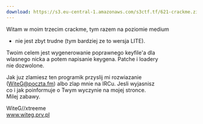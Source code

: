 ```yaml
---
download: https://s3.eu-central-1.amazonaws.com/s3ctf.tf/621-crackme.zip
---
```


Witam w moim trzecim crackme, tym razem na poziomie medium  
- nie jest zbyt trudne (tym bardziej ze to wersja LITE).

Twoim celem jest wygenerowanie poprawnego keyfile'a dla  
wlasnego nicka a potem napisanie keygena. Patche i loadery   
nie dozwolone.  

Jak juz zlamiesz ten programik przyslij mi rozwiazanie  
(WiteG@poczta.fm) albo zlap mnie na IRCu. Jesli wyjasnisz  
co i jak poinformuje o Twym wyczynie na mojej stronce.  
Milej zabawy.  

WiteG//xtreeme  
www.witeg.prv.pl
